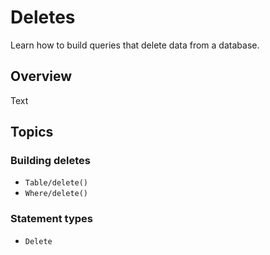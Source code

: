 # Deletes

Learn how to build queries that delete data from a database.

## Overview

<!--@START_MENU_TOKEN@-->Text<!--@END_MENU_TOKEN@-->

## Topics

### Building deletes

- ``Table/delete()``
- ``Where/delete()``

### Statement types

- ``Delete``
